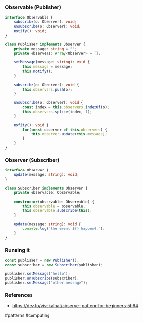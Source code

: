 ### Observable (Publisher)

```typescript
interface Observable {
	subscribe(o: Observer): void;
	unsubscribe(o: Observer): void;
	notify(): void;
}
```

```typescript
class Publisher implements Observer {
	private message: string = "";
	private observers: Array<Observer> = [];

	setMessage(message: string): void {
		this.message = message;
		this.notify();
	}
	
	subscribe(o: Observer): void {
		this.observers.push(o);
	}

	unsubscribe(o: Observer): void {
		const index = this.observers.indexOf(o);
		this.observers.splice(index, 1);
	}

	nofity(): void {
		for(const observer of this.observers) {
			this.observer.update(this.message);
		}
	}
}
```

### Observer (Subscriber)

```typescript
interface Observer {
	update(message: string): void;
}
```

```typescript
class Subscriber implements Observer {
	private observable: Observable;
	
	constructor(observable: Observable) {
		this.observable = observable;
		this.observable.subscribe(this);
	}

	update(message: string): void {
		console.log(`the event ${} happend.`);
	}
}
```

### Running it

```typescript
const publisher = new Publisher();
const subscriber = new Subscriber(publisher);

publisher.setMessage("hello");
publisher.unsubscribe(subscriber);
publisher.setMessage("other message");
```

### References

* https://dev.to/vivekalhat/observer-pattern-for-beginners-5h64

#patterns #computing